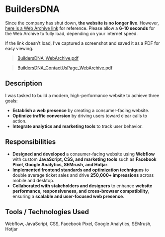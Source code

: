 # BuildersDNA
Since the company has shut down, **the website is no longer live**. However, [here is a Web Archive link](https://web.archive.org/web/20240522114427/https://www.buildersdna.com/) for reference.
Please allow a **6-10 seconds** for the Web Archive to fully load, depending on your internet speed.

If the link doesn’t load, I’ve captured a screenshot and saved it as a PDF for easy viewing.
> [BuildersDNA_WebArchive.pdf](https://github.com/user-attachments/files/18970571/BuildersDNA_WebArchive.pdf)

> [BuildersDNA_ContactUsPage_WebArchive.pdf](https://github.com/user-attachments/files/18970608/BuildersDNA_ContactUsPage_WebArchive.pdf)

## Description
I was tasked to build a modern, high-performance website to achieve three goals:
- **Establish a web presence** by creating a consumer-facing website.  
- **Optimize traffic conversion** by driving users toward clear calls to action.  
- **Integrate analytics and marketing tools** to track user behavior.  

## Responsibilities
- **Designed and developed** a consumer-facing website using **Webflow** with custom **JavaScript, CSS, and marketing tools** such as **Facebook Pixel, Google Analytics, SEMrush, and Hotjar**.  
- **Implemented frontend standards and optimization techniques** to double average ticket sales and drive **250,000+ impressions** across mobile and desktop.  
- **Collaborated with stakeholders and designers** to enhance **website performance, responsiveness, and cross-browser compatibility**, ensuring a **scalable and user-focused web presence**.  

## Tools / Technologies Used
Webflow, JavaScript, CSS, Facebook Pixel, Google Analytics, SEMrush, Hotjar
